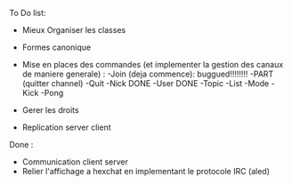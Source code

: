 To Do list:

- Mieux Organiser les classes
- Formes canonique

- Mise en places des commandes (et implementer la gestion des canaux de maniere generale)
      : -Join (deja commence): buggued!!!!!!!!
        -PART (quitter channel)
        -Quit
        -Nick   DONE
        -User   DONE
        -Topic
        -List
        -Mode
        -Kick
        -Pong
- Gerer les droits

- Replication server client

Done :

- Communication client server
- Relier l'affichage a hexchat en implementant le protocole IRC (aled)